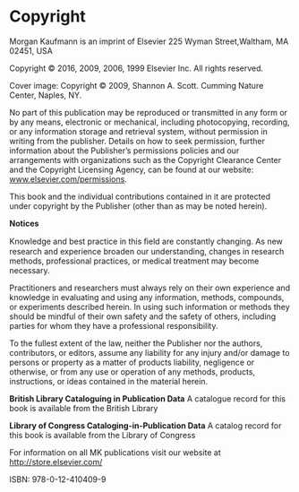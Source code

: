 # Copyright

Morgan Kaufmann is an imprint of Elsevier 225 Wyman Street,Waltham, MA 02451, USA

Copyright © 2016, 2009, 2006, 1999 Elsevier Inc. All rights reserved.

Cover image: Copyright © 2009, Shannon A. Scott. Cumming Nature Center, Naples, NY.

No part of this publication may be reproduced or transmitted in any form or by any means, electronic or mechanical, including photocopying, recording, or any information storage and retrieval system, without permission in writing from the publisher. Details on how to seek permission, further information about the Publisher’s permissions policies and our arrangements with organizations such as the Copyright Clearance Center and the Copyright Licensing Agency, can be found at our website: www.elsevier.com/permissions.

This book and the individual contributions contained in it are protected under copyright by the Publisher (other than as may be noted herein).

**Notices**

Knowledge and best practice in this ﬁeld are constantly changing. As new research and experience broaden our understanding, changes in research methods, professional practices, or medical treatment may become necessary.

Practitioners and researchers must always rely on their own experience and knowledge in evaluating and using any information, methods, compounds, or experiments described herein. In using such information or methods they should be mindful of their own safety and the safety of others, including parties for whom they have a professional responsibility.

To the fullest extent of the law, neither the Publisher nor the authors, contributors, or editors, assume any liability for any injury and/or damage to persons or property as a matter of products liability, negligence or otherwise, or from any use or operation of any methods, products, instructions, or ideas contained in the material herein.

**British Library Cataloguing in Publication Data** A catalogue record for this book is available from the British Library

**Library of Congress Cataloging-in-Publication Data** A catalog record for this book is available from the Library of Congress

For information on all MK publications visit our website at http://store.elsevier.com/

ISBN: 978-0-12-410409-9

